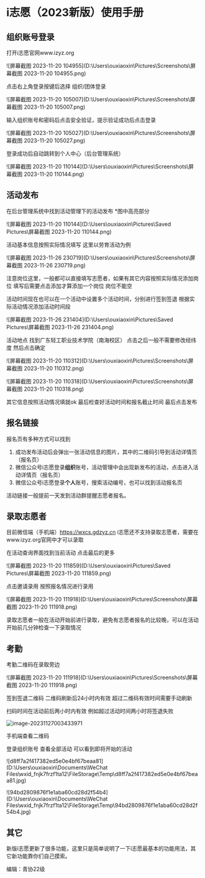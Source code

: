 # i志愿（2023新版）使用手册

## 组织账号登录

打开i志愿官网www.izyz.org

![屏幕截图 2023-11-20 104955](D:\Users\ouxiaoxin\Pictures\Screenshots\屏幕截图 2023-11-20 104955.png)

点击右上角登录按键后选择 组织/团体登录

![屏幕截图 2023-11-20 105007](D:\Users\ouxiaoxin\Pictures\Screenshots\屏幕截图 2023-11-20 105007.png)

输入组织账号和密码后点击安全验证，提示验证成功后点击登录

![屏幕截图 2023-11-20 105027](D:\Users\ouxiaoxin\Pictures\Screenshots\屏幕截图 2023-11-20 105027.png)

登录成功后自动跳转到个人中心（后台管理系统）

![屏幕截图 2023-11-20 110144](D:\Users\ouxiaoxin\Pictures\Screenshots\屏幕截图 2023-11-20 110144.png)



## 活动发布

在后台管理系统中找到活动管理下的活动发布 *图中高亮部分

![屏幕截图 2023-11-20 110144](D:\Users\ouxiaoxin\Pictures\Saved Pictures\屏幕截图 2023-11-20 110144.png)

活动基本信息按照实际情况填写 这里以劳育活动为例

![屏幕截图 2023-11-26 230719](D:\Users\ouxiaoxin\Pictures\Screenshots\屏幕截图 2023-11-26 230719.png)

注意岗位这里，一般都可以直接填写志愿者，如果有其它内容按照实际情况添加岗位 填写后需要点击添加才算添加一个岗位 岗位不能空

活动时间现在也可以在一个活动中设置多个活动时间，分别进行签到签退 根据实际活动情况添加活动时间段

![屏幕截图 2023-11-26 231404](D:\Users\ouxiaoxin\Pictures\Saved Pictures\屏幕截图 2023-11-26 231404.png)

活动地点 找到广东轻工职业技术学院（南海校区） 点击之后一般不需要修改经纬度 然后点击确定

![屏幕截图 2023-11-20 110312](D:\Users\ouxiaoxin\Pictures\Screenshots\屏幕截图 2023-11-20 110312.png)

![屏幕截图 2023-11-20 110318](D:\Users\ouxiaoxin\Pictures\Screenshots\屏幕截图 2023-11-20 110318.png)

其它信息按照活动情况填就ok 最后检查好活动时间和报名截止时间 最后点击发布



## 报名链接

报名页有多种方式可以找到

1. 成功发布活动后会弹出一张活动信息的图片，其中的二维码引导到活动详情页（报名页）
2. 微信公众号i志愿登录**组织**账号，活动管理中会出现新发布的活动，点击进入活动详情页（报名页）
3. 微信公众号i志愿登录**个人**账号，搜索活动编号，也可以找到活动报名页

活动链接一般提前一天发到活动群提醒志愿者报名。



## 录取志愿者

目前微信端（手机端）https://wxcs.gdzyz.cn i志愿还不支持录取志愿者，需要在www.izyz.org官网中才可以录取

在活动查询界面找到当前活动 点击最后的更多

![屏幕截图 2023-11-20 111859](D:\Users\ouxiaoxin\Pictures\Saved Pictures\屏幕截图 2023-11-20 111859.png)

点击邀请录用 按照报名情况进行录用

![屏幕截图 2023-11-20 111918](D:\Users\ouxiaoxin\Pictures\Screenshots\屏幕截图 2023-11-20 111918.png)

录取志愿者一般在活动开始前进行录取，避免有志愿者报名的比较晚，可以在活动开始前几分钟检查一下录取情况



## 考勤

考勤二维码在录取旁边

![屏幕截图 2023-11-20 111918](D:\Users\ouxiaoxin\Pictures\Screenshots\屏幕截图 2023-11-20 111918.png)

签到签退二维码 二维码刷新后24小时内有效 超过二维码有效时间需要手动刷新

扫码时间在活动前后两小时内有效 例如超过活动时间两小时将签退失败

![image-20231127003433971](C:\Users\ouxiaoxin\AppData\Roaming\Typora\typora-user-images\image-20231127003433971.png)

手机端查看二维码

登录组织账号 查看全部活动 可以看到即将开始的活动 

![d8ff7a2f417382ed5e0e4bf67beaa81](D:\Users\ouxiaoxin\Documents\WeChat Files\wxid_fnjk7frzf1ta12\FileStorage\Temp\d8ff7a2f417382ed5e0e4bf67beaa81.jpg)

![94bd2809876f1e1aba60cd28d2f54b4](D:\Users\ouxiaoxin\Documents\WeChat Files\wxid_fnjk7frzf1ta12\FileStorage\Temp\94bd2809876f1e1aba60cd28d2f54b4.jpg)



## 其它

新版i志愿更新了很多功能，这里只是简单说明了一下i志愿最基本的功能用法，其它新功能靠你们自己摸索。



编辑：青协22级
